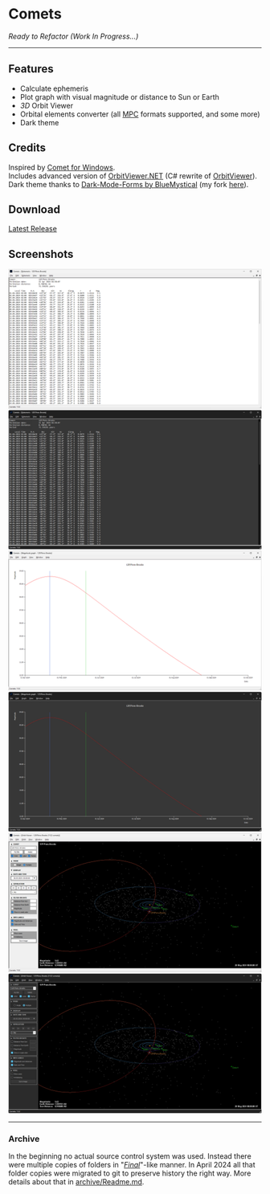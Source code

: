 
# Comets

*Ready to Refactor (Work In Progress...)*

---

## Features

- Calculate ephemeris
- Plot graph with visual magnitude or distance to Sun or Earth
- *3D* Orbit Viewer
- Orbital elements converter (all [MPC](https://www.minorplanetcenter.net/iau/Ephemerides/Comets/SoftwareComets.html) formats supported, and some more)
- Dark theme

## Credits

Inspired by [Comet for Windows](http://www.aerith.net/project/comet.html).  
Includes advanced version of [OrbitViewer.NET](https://github.com/jurakovic/OrbitViewer.NET) (C# rewrite of [OrbitViewer](https://www.astroarts.co.jp/products/orbitviewer/index.html)).  
Dark theme thanks to [Dark-Mode-Forms by BlueMystical](https://github.com/BlueMystical/Dark-Mode-Forms) (my fork [here](https://github.com/jurakovic/Dark-Mode-Forms)).  

## Download

[Latest Release](https://github.com/jurakovic/Comets/releases/latest)

## Screenshots

![Ephemeris](img/ephemeris.png)
![Ephemeris_dark](img/ephemeris_dark.png)
![Graph](img/graph.png)
![Graph_dark](img/graph_dark.png)
![Orbit](img/orbit.png)
![Orbit_dark](img/orbit_dark.png)

---

### Archive

In the beginning no actual source control system was used. Instead there were multiple copies of folders in "[*Final*](https://phdcomics.com/comics/archive.php?comicid=1531)"-like manner. In April 2024 all that folder copies were migrated to git to preserve history the right way. More details about that in [archive/Readme.md](https://github.com/jurakovic/Comets/blob/archive/readme/Readme.md).  
